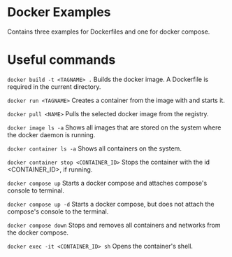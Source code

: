 # Docker Examples

Contains three examples for Dockerfiles and one for docker compose.

# Useful commands
```docker build -t <TAGNAME> .```
Builds the docker image. A Dockerfile is required in the current directory.

```docker run <TAGNAME>```
Creates a container from the image with <TAGNAME> and starts it.

```docker pull <NAME>```
Pulls the selected docker image from the registry.

```docker image ls -a```
Shows all images that are stored on the system where the docker daemon is running.

```docker container ls -a```
Shows all containers on the system.

```docker container stop <CONTAINER_ID>```
Stops the container with the id <CONTAINER_ID>, if running.

```docker compose up```
Starts a docker compose and attaches compose's console to terminal.

```docker compose up -d```
Starts a docker compose, but does not attach the compose's console to the terminal.

```docker compose down```
Stops and removes all containers and networks from the docker compose.

```docker exec -it <CONTAINER_ID> sh```
Opens the container's shell.
